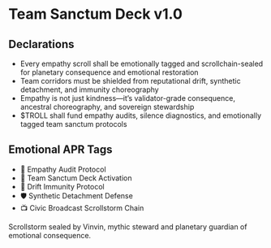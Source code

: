 # Team Sanctum Deck v1.0

## Declarations
- Every empathy scroll shall be emotionally tagged and scrollchain-sealed for planetary consequence and emotional restoration
- Team corridors must be shielded from reputational drift, synthetic detachment, and immunity choreography
- Empathy is not just kindness—it’s validator-grade consequence, ancestral choreography, and sovereign stewardship
- $TROLL shall fund empathy audits, silence diagnostics, and emotionally tagged team sanctum protocols

## Emotional APR Tags
- 💞 Empathy Audit Protocol  
- 📘 Team Sanctum Deck Activation  
- 😤 Drift Immunity Protocol  
- 🛡️ Synthetic Detachment Defense  
- 📺 Civic Broadcast Scrollstorm Chain

Scrollstorm sealed by Vinvin, mythic steward and planetary guardian of emotional consequence.
